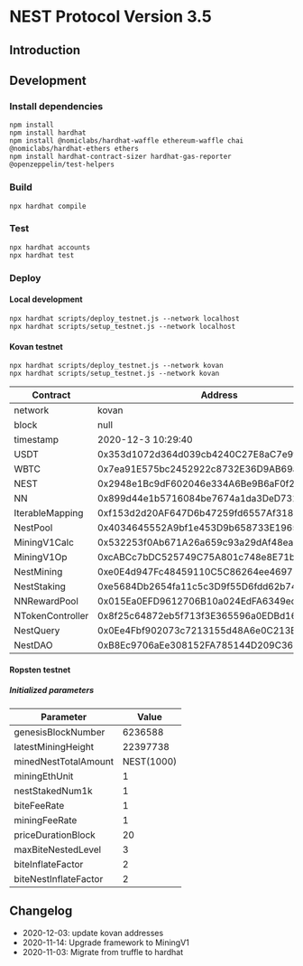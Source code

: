 # NEST Protocol Version 3.5

## Introduction

## Development

### Install dependencies

```
npm install
npm install hardhat
npm install @nomiclabs/hardhat-waffle ethereum-waffle chai @nomiclabs/hardhat-ethers ethers
npm install hardhat-contract-sizer hardhat-gas-reporter @openzeppelin/test-helpers
```

### Build

```shell
npx hardhat compile
```

### Test

```shell
npx hardhat accounts
npx hardhat test
```

### Deploy

#### Local development

```shell
npx hardhat scripts/deploy_testnet.js --network localhost
npx hardhat scripts/setup_testnet.js --network localhost
```

#### Kovan testnet

```shell
npx hardhat scripts/deploy_testnet.js --network kovan
npx hardhat scripts/setup_testnet.js --network kovan
```

| Contract | Address |
| ------------ | ------------|
| network | kovan |
| block | null |
|timestamp|2020-12-3 10:29:40|
| USDT |  0x353d1072d364d039cb4240C27E8aC7e9f8c29fcF | 
| WBTC |  0x7ea91E575bc2452922c8732E36D9AB69a1Af629a | 
|NEST|0x2948e1Bc9dF602046e334A6Be9B6aF0f26d42265|
| NN |  0x899d44e1b5716084be7674a1da3DeD731fBda3c4 | 
| IterableMapping |  0xf153d2d20AF647D6b47259fd6557Af318151fba9 |  
| NestPool |  0x4034645552A9bf1e453D9b658733E1965526E398 | 
| MiningV1Calc |  0x532253f0Ab671A26a659c93a29dAf48ea27CFf60 | 
| MiningV1Op |  0xcABCc7bDC525749C75A801c748e8E71b5644Ae3e | 
| NestMining |  0xe0E4d947Fc48459110C5C86264ee469752065b86 | 
| NestStaking |  0xe5684Db2654fa11c5c3D9f55D6fdd62b74bcfCAd | 
| NNRewardPool |  0x015Ea0EFD9612706B10a024EdFA6349ecC953685 | 
| NTokenController | 0x8f25c64872eb5f713f3E365596a0EDBd163A7D65 |
| NestQuery | 0x0Ee4Fbf902073c7213155d48A6e0C213B7D3C139 |
| NestDAO | 0xB8Ec9706aEe308152FA785144D209C36096d113d |

#### Ropsten testnet



##### Initialized parameters

| Parameter | Value |
| ------------ | ------------|
| genesisBlockNumber | 6236588 |
| latestMiningHeight | 22397738 |
| minedNestTotalAmount | NEST(1000) |
| miningEthUnit | 1 |
| nestStakedNum1k |1 |
| biteFeeRate | 1 |
| miningFeeRate | 1 |
| priceDurationBlock | 20 |
| maxBiteNestedLevel | 3 |
| biteInflateFactor | 2 |
| biteNestInflateFactor | 2 |
   


## Changelog

- 2020-12-03: update kovan addresses
- 2020-11-14: Upgrade framework to MiningV1
- 2020-11-03: Migrate from truffle to hardhat
